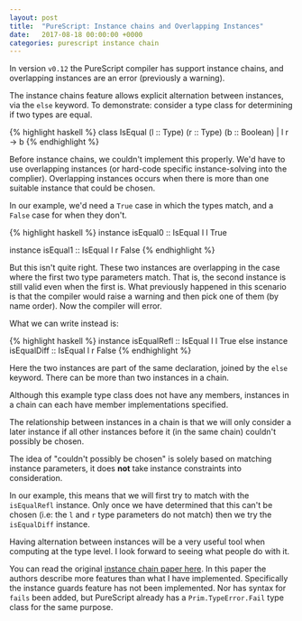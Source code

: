 ```yaml
---
layout: post
title:  "PureScript: Instance chains and Overlapping Instances"
date:   2017-08-18 00:00:00 +0000
categories: purescript instance chain
---
```


In version `v0.12` the PureScript compiler has support instance chains, and
overlapping instances are an error (previously a warning).

The instance chains feature allows explicit alternation between instances, via
the `else` keyword.  To demonstrate: consider a type class for determining if
two types are equal.

{% highlight haskell %}
class IsEqual
  (l :: Type)
  (r :: Type)
  (b :: Boolean)
  | l r -> b
{% endhighlight %}

Before instance chains, we couldn't implement this properly.  We'd have to use
overlapping instances (or hard-code specific instance-solving into the
complier).  Overlapping instances occurs when there is more than one suitable
instance that could be chosen.

In our example, we'd need a `True` case in which the types match, and a `False`
case for when they don't.

{% highlight haskell %}
instance isEqual0 :: IsEqual l l True

instance isEqual1 :: IsEqual l r False
{% endhighlight %}

But this isn't quite right.  These two instances are overlapping in the case
where the first two type parameters match.  That is, the second instance is
still valid even when the first is.  What previously happened in this scenario
is that the compiler would raise a warning and then pick one of them (by name
order).  Now the compiler will error.

What we can write instead is:

{% highlight haskell %}
instance isEqualRefl :: IsEqual l l True
else
instance isEqualDiff :: IsEqual l r False
{% endhighlight %}

Here the two instances are part of the same declaration, joined by the `else`
keyword.  There can be more than two instances in a chain.

Although this example type class does not have any members, instances in a
chain can each have member implementations specified.

The relationship between instances in a chain is that we will only consider a
later instance if all other instances before it (in the same chain) couldn't
possibly be chosen.

The idea of "couldn't possibly be chosen" is solely based on matching instance
parameters, it does **not** take instance constraints into consideration.

In our example, this means that we will first try to match with the
`isEqualRefl` instance.  Only once we have determined that this can't be chosen
(i.e: the `l` and `r` type parameters do not match) then we try the
`isEqualDiff` instance.

Having alternation between instances will be a very useful tool when computing
at the type level.  I look forward to seeing what people do with it.

You can read the original [instance chain paper here][paper].  In this paper
the authors describe more features than what I have implemented.  Specifically
the instance guards feature has not been implemented.  Nor has syntax for
`fails` been added, but PureScript already has a `Prim.TypeError.Fail` type
class for the same purpose.

[paper]: http://homepages.inf.ed.ac.uk/jmorri14/pubs/morris-icfp2010-instances.pdf

